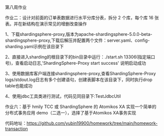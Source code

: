 第八周作业

作业二：设计对前面的订单表数据进行水平分库分表，拆分 2 个库，每个库 16 张表。并在新结构在演示常见的增删改查操作

1、下载shardingsphere-proxy,版本为apache-shardingsphere-5.0.0-beta-shardingsphere-proxy,下载后解压并配置两个文件：server.yaml、config-sharding.yaml示例在该目录下

2、直接进入sharding的根目录下的bin目录中运行：./start.sh 13306(指定端口号)，查看启动日志,'ShardingSphere-Proxy start success' 说明启动成功

3、使用数据库客户端连接shardingsphere-proxy,查看ShardingSphere-Proxy logs/stdout.log日志有多个创建语句，创建表脚本在该目录下，同时执行drop table也能成功

4、使用jdbc工具类进行测试，代码见同目录下:TestJdbcUtil

作业六：基于 hmily TCC 或 ShardingSphere 的 Atomikos XA 实现一个简单的分布式事务应用 demo（二选一），选择了基于Atomikos XA事务实现

代码地址：https://github.com/yubin19900/homework/tree/main/homework-transaction


